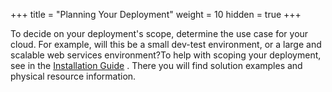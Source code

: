 +++
title = "Planning Your Deployment"
weight = 10
hidden = true
+++

To decide on your deployment's scope, determine the use case for your cloud. For example, will this be a small dev-test environment, or a large and scalable web services environment?To help with scoping your deployment, see [](../install-guide/planning.dita#planning) in the [Installation Guide](../install-guide/index.dita) . There you will find solution examples and physical resource information. 

